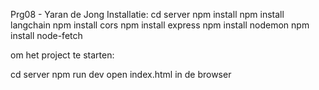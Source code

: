 Prg08 - Yaran de Jong
Installatie:
cd server
npm install
npm install langchain
npm install cors
npm install express
npm install nodemon
npm install node-fetch

om het project te starten:

cd server
npm run dev
open index.html in de browser
